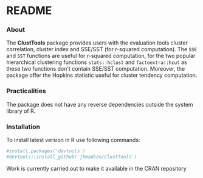 README
================

### About

The **ClustTools** package provides users with the evaluation tools cluster correlation, cluster index and SSE/SST (for r-squared computation). The `SSE` and `SST` functions are useful for r-squared computation, for the two popular hierarchical clustering functions `stats::hclust` and `factoextra::hcut` as these two functions don't contain SSE/SST computation. Moreover, the package offer the Hopkins statistic useful for cluster tendency computation.

### Practicalities

The package does not have any reverse dependencies outside the system library of R.

### Installation

To install latest version in R use following commands:

``` r
#install.packages('devtools')
#devtools::install_github('jhmadsen/ClustTools')
```

Work is currently carried out to make it available in the CRAN repository
